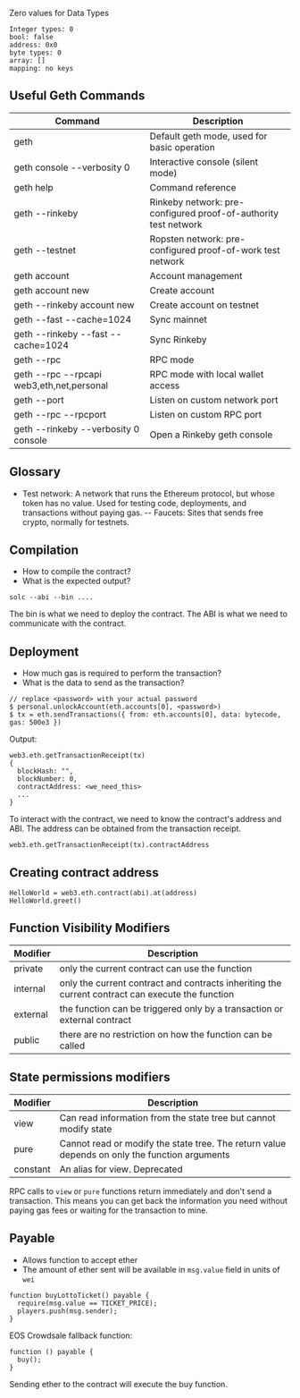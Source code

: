 Zero values for Data Types
```
Integer types: 0
bool: false
address: 0x0
byte types: 0
array: []
mapping: no keys
```

## Useful Geth Commands

| Command | Description |
| - | - |
| geth | Default geth mode, used for basic operation |
| geth console --verbosity 0 | Interactive console (silent mode) |
| geth help | Command reference |
| geth --rinkeby | Rinkeby network: pre-configured proof-of-authority test network |
| geth --testnet | Ropsten network: pre-configured proof-of-work test network |
| geth account | Account management |
| geth account new | Create account |
| geth --rinkeby account new | Create account on testnet |
| geth --fast --cache=1024 | Sync mainnet | 
| geth --rinkeby --fast --cache=1024 | Sync Rinkeby |
| geth --rpc | RPC mode |  
| geth --rpc --rpcapi web3,eth,net,personal | RPC mode with local wallet access |
| geth --port <port> | Listen on custom network port |
| geth --rpc --rpcport <port> | Listen on custom RPC port |
| geth --rinkeby --verbosity 0 console | Open a Rinkeby geth console |

## Glossary
- Test network: A network that runs the Ethereum protocol, but whose token has no value. Used for testing code, deployments, and transactions without paying gas.
-- Faucets: Sites that sends free crypto, normally for testnets.



## Compilation

- How to compile the contract? 
- What is the expected output?

```
solc --abi --bin ....
```

The bin is what we need to deploy the contract.
The ABI is what we need to communicate with the contract.

## Deployment

- How much gas is required to perform the transaction?
- What is the data to send as the transaction?

```
// replace <password> with your actual password
$ personal.unlockAccount(eth.accounts[0], <password>)
$ tx = eth.sendTransactions({ from: eth.accounts[0], data: bytecode, gas: 500e3 })
```

Output:

```
web3.eth.getTransactionReceipt(tx)
{
  blockHash: "",
  blockNumber: 0,
  contractAddress: <we_need_this>
  ...
}
```

To interact with the contract, we need to know the contract's address and ABI. The address can be obtained from the transaction receipt.

```
web3.eth.getTransactionReceipt(tx).contractAddress
```

## Creating contract address

```
HelloWorld = web3.eth.contract(abi).at(address)
HelloWorld.greet()
```

## Function Visibility Modifiers
| Modifier | Description |
|-|-|
| private | only the current contract can use the function |
| internal | only the current contract and contracts inheriting the current contract can execute the function |
| external | the function can be triggered only by a transaction or external contract |
| public | there are no restriction on how the function can be called |

## State permissions modifiers

| Modifier | Description |
|-|-|
| view | Can read information from the state tree but cannot modify state |
| pure | Cannot read or modify the state tree. The return value depends on only the function arguments |
| constant | An alias for view. Deprecated |

RPC calls to `view` or `pure` functions return immediately and don't send a transaction. This means you can get back the information you need without paying gas fees or waiting for the transaction to mine.

## Payable

- Allows function to accept ether
- The amount of ether sent will be available in `msg.value` field in units of `wei`

```sol
function buyLottoTicket() payable {
  require(msg.value == TICKET_PRICE);
  players.push(msg.sender);
}
```

EOS Crowdsale fallback function:

```
function () payable {
  buy();
}
```

Sending ether to the contract will execute the buy function.